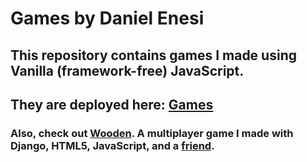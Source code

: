 # Games by Daniel Enesi

## This repository contains games I made using Vanilla (framework-free) JavaScript.
## They are deployed here: [Games](https://danielongithub17.github.io/games/)

### Also, check out [Wooden](https://playwooden.games/). A multiplayer game I made with Django, HTML5, JavaScript, and a [friend](https://github.com/AndrewEmeg/).

